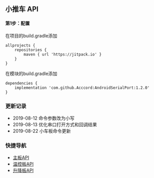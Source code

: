 ## 小推车 API

#### 第1步：配置
在项目的build.gradle添加
```
allprojects {
    repositories {
        maven { url 'https://jitpack.io' }
    }
}
```
在模块的build.gradle添加
```
dependencies {
    implementation 'com.github.Acccord:AndroidSerialPort:1.2.0'
}
```

### 更新记录
- 2019-08-12 命令参数改为小写
- 2019-08-13 优化串口打开方式和回调结果
- 2019-08-22 小车板命令更新

### 快捷导航
- [主板API](https://github.com/Acccord/AndroidSerialPort/blob/master/doc/Channel.md)
- [温控板API](https://github.com/Acccord/AndroidSerialPort/blob/master/doc/TempApi.md)
- [升降板API](https://github.com/Acccord/AndroidSerialPort/blob/master/doc/LiftApi.md)
